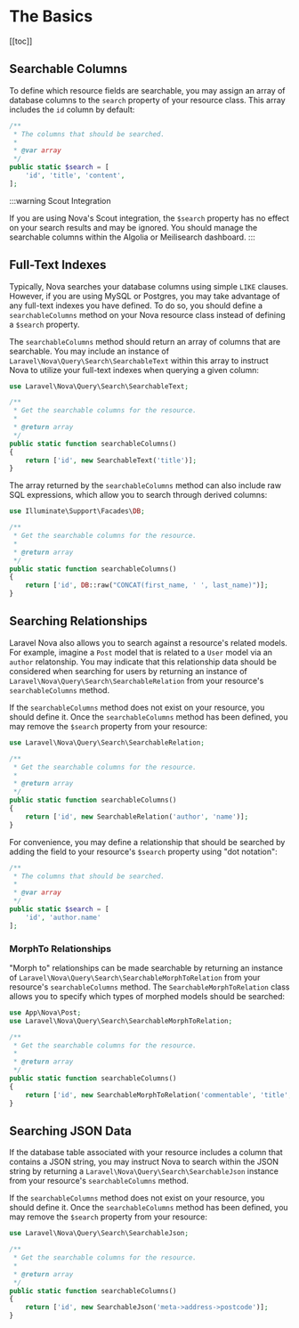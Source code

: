 # The Basics

[[toc]]

## Searchable Columns

To define which resource fields are searchable, you may assign an array of database columns to the `search` property of your resource class. This array includes the `id` column by default:

```php
/**
 * The columns that should be searched.
 *
 * @var array
 */
public static $search = [
    'id', 'title', 'content',
];
```

:::warning Scout Integration

If you are using Nova's Scout integration, the `$search` property has no effect on your search results and may be ignored. You should manage the searchable columns within the Algolia or Meilisearch dashboard.
:::

## Full-Text Indexes

Typically, Nova searches your database columns using simple `LIKE` clauses. However, if you are using MySQL or Postgres, you may take advantage of any full-text indexes you have defined. To do so, you should define a `searchableColumns` method on your Nova resource class instead of defining a `$search` property.

The `searchableColumns` method should return an array of columns that are searchable. You may include an instance of `Laravel\Nova\Query\Search\SearchableText` within this array to instruct Nova to utilize your full-text indexes when querying a given column:

```php
use Laravel\Nova\Query\Search\SearchableText;

/**
 * Get the searchable columns for the resource.
 *
 * @return array
 */
public static function searchableColumns()
{
    return ['id', new SearchableText('title')];
}
```

The array returned by the `searchableColumns` method can also include raw SQL expressions, which allow you to search through derived columns:

```php
use Illuminate\Support\Facades\DB;

/**
 * Get the searchable columns for the resource.
 *
 * @return array
 */
public static function searchableColumns()
{
    return ['id', DB::raw("CONCAT(first_name, ' ', last_name)")];
}
```

## Searching Relationships

Laravel Nova also allows you to search against a resource's related models. For example, imagine a `Post` model that is related to a `User` model via an `author` relatonship. You may indicate that this relationship data should be considered when searching for users by returning an instance of `Laravel\Nova\Query\Search\SearchableRelation` from your resource's `searchableColumns` method.

If the `searchableColumns` method does not exist on your resource, you should define it. Once the `searchableColumns` method has been defined, you may remove the `$search` property from your resource:

```php
use Laravel\Nova\Query\Search\SearchableRelation;

/**
 * Get the searchable columns for the resource.
 *
 * @return array
 */
public static function searchableColumns()
{
    return ['id', new SearchableRelation('author', 'name')];
}
```

For convenience, you may define a relationship that should be searched by adding the field to your resource's `$search` property using "dot notation":

```php
/**
 * The columns that should be searched.
 *
 * @var array
 */
public static $search = [
    'id', 'author.name'
];
```

### MorphTo Relationships

"Morph to" relationships can be made searchable by returning an instance of `Laravel\Nova\Query\Search\SearchableMorphToRelation` from your resource's `searchableColumns` method. The `SearchableMorphToRelation` class allows you to specify which types of morphed models should be searched:

```php
use App\Nova\Post;
use Laravel\Nova\Query\Search\SearchableMorphToRelation;

/**
 * Get the searchable columns for the resource.
 *
 * @return array
 */
public static function searchableColumns()
{
    return ['id', new SearchableMorphToRelation('commentable', 'title', [Post::class])];
}
```

## Searching JSON Data

If the database table associated with your resource includes a column that contains a JSON string, you may instruct Nova to search within the JSON string by returning a `Laravel\Nova\Query\Search\SearchableJson` instance from your resource's `searchableColumns` method.

If the `searchableColumns` method does not exist on your resource, you should define it. Once the `searchableColumns` method has been defined, you may remove the `$search` property from your resource:

```php
use Laravel\Nova\Query\Search\SearchableJson;

/**
 * Get the searchable columns for the resource.
 *
 * @return array
 */
public static function searchableColumns()
{
    return ['id', new SearchableJson('meta->address->postcode')];
}
```
